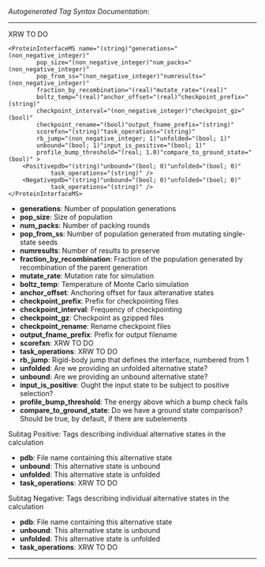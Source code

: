 _Autogenerated Tag Syntax Documentation:_

---
XRW TO DO

```
<ProteinInterfaceMS name="(string)"generations="(non_negative_integer)"
        pop_size="(non_negative_integer)"num_packs="(non_negative_integer)"
        pop_from_ss="(non_negative_integer)"numresults="(non_negative_integer)"
        fraction_by_recombination="(real)"mutate_rate="(real)"
        boltz_temp="(real)"anchor_offset="(real)"checkpoint_prefix="(string)"
        checkpoint_interval="(non_negative_integer)"checkpoint_gz="(bool)"
        checkpoint_rename="(bool)"output_fname_prefix="(string)"
        scorefxn="(string)"task_operations="(string)"
        rb_jump="(non_negative_integer; 1)"unfolded="(bool; 1)"
        unbound="(bool; 1)"input_is_positive="(bool; 1)"
        profile_bump_threshold="(real; 1.0)"compare_to_ground_state="(bool)" >
    <Positivepdb="(string)"unbound="(bool; 0)"unfolded="(bool; 0)"
            task_operations="(string)" />
    <Negativepdb="(string)"unbound="(bool; 0)"unfolded="(bool; 0)"
            task_operations="(string)" />
</ProteinInterfaceMS>
```

-   **generations**: Number of population generations
-   **pop_size**: Size of population
-   **num_packs**: Number of packing rounds
-   **pop_from_ss**: Number of population generated from mutating single-state seeds
-   **numresults**: Number of results to preserve
-   **fraction_by_recombination**: Fraction of the population generated by recombination of the parent generation
-   **mutate_rate**: Mutation rate for simulation
-   **boltz_temp**: Temperature of Monte Carlo simulation
-   **anchor_offset**: Anchoring offset for faux alteranative states
-   **checkpoint_prefix**: Prefix for checkpointing files
-   **checkpoint_interval**: Frequency of checkpointing
-   **checkpoint_gz**: Checkpoint as gzipped files
-   **checkpoint_rename**: Rename checkpoint files
-   **output_fname_prefix**: Prefix for output filename
-   **scorefxn**: XRW TO DO
-   **task_operations**: XRW TO DO
-   **rb_jump**: Rigid-body jump that defines the interface, numbered from 1
-   **unfolded**: Are we providing an unfolded alternative state?
-   **unbound**: Are we providing an unbound alternative state?
-   **input_is_positive**: Ought the input state to be subject to positive selection?
-   **profile_bump_threshold**: The energy above which a bump check fails
-   **compare_to_ground_state**: Do we have a ground state comparison? Should be true, by default, if there are subelements


Subtag Positive:   Tags describing individual alternative states in the calculation

-   **pdb**: File name containing this alternative state
-   **unbound**: This alternative state is unbound
-   **unfolded**: This alternative state is unfolded
-   **task_operations**: XRW TO DO

Subtag Negative:   Tags describing individual alternative states in the calculation

-   **pdb**: File name containing this alternative state
-   **unbound**: This alternative state is unbound
-   **unfolded**: This alternative state is unfolded
-   **task_operations**: XRW TO DO

---
